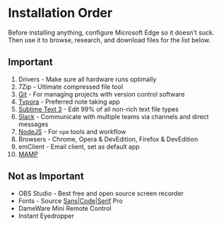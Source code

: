 # Installation Order

Before installing anything, configure Microsoft Edge so it doesn't suck.  Then use it to browse, research, and download files for the list below.

## Important

1. Drivers - Make sure all hardware runs optimally
2. 7Zip - Ultimate compressed file tool
3. [Git](https://git-scm.com/downloads) - For managing projects with version control software
4. [Typora](https://typora.io/) - Preferred note taking app
5. [Sublime Text 3](https://www.sublimetext.com/3) - Edit 99% of all non-rich text file types
6. [Slack](https://slack.com/downloads/windows) - Communicate with multiple teams via channels and direct messages
7. [NodeJS](https://nodejs.org/en/) - For `npm` tools and workflow
8. Browsers - Chrome, Opera & DevEdition, Firefox & DevEdition
9. emClient - Email client, set as default app
10. [MAMP](https://www.mamp.info/)


## Not as Important

* OBS Studio - Best free and open source screen recorder
* Fonts - Source [Sans|Code|Serif](https://fonts.google.com/?selection.family=Source+Code+Pro|Source+Sans+Pro|Source+Serif+Pro&query=source+s) Pro
* DameWare Mini Remote Control
* Instant Eyedropper